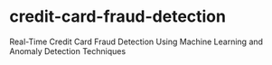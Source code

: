 # credit-card-fraud-detection
Real-Time Credit Card Fraud Detection Using Machine Learning and Anomaly Detection Techniques
